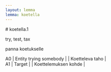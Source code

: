 ```yaml
---
layout: lemma
lemma: koetella
---
```


<div class="sense">
# <span class="sensename">koetella.1</span>

<span class="description">try, test, tax</span>

<span class="description">panna koetukselle</span>

A0 | Entity trying somebody |   | Koetteleva taho |  
A1 | Target |   | Koettelemuksen kohde |  

</div>

